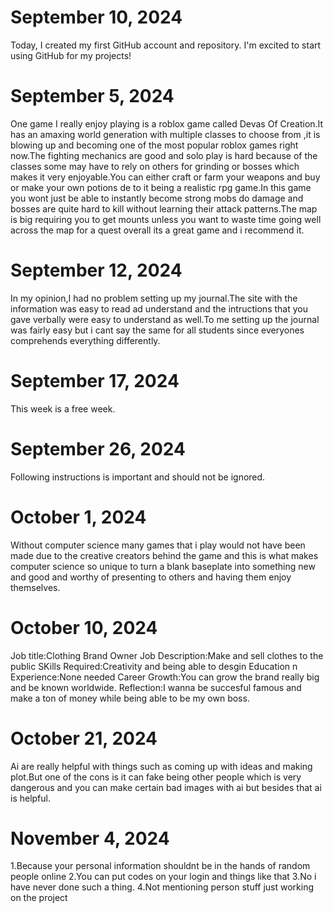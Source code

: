 # September 10, 2024

Today, I created my first GitHub account and repository. I'm excited to start using GitHub for my projects!

# September 5, 2024

One game I really enjoy playing is a roblox game called Devas Of Creation.It has an amaxing world generation with multiple classes to choose from ,it is blowing up and becoming one of the most popular roblox games right now.The fighting mechanics are good and solo play is hard because of the classes some may have to rely on others for grinding or bosses which makes it very enjoyable.You can either craft or farm your weapons and buy or make your own potions de to it being a realistic rpg game.In this game you wont just be able to instantly become strong mobs do damage and bosses are quite hard to kill without learning their attack patterns.The map is big requiring you to get mounts unless you want to waste time going well across the map for a quest overall its a great game and i recommend it.

# September 12, 2024

In my opinion,I had no problem setting up my journal.The site with the information was easy to read ad understand and the intructions that you gave verbally were easy to understand as well.To me setting up the journal was fairly easy but i cant say the same for all students since everyones comprehends everything differently.

# September 17, 2024

This week is a free week.

# September 26, 2024

Following instructions is important and should not be ignored.

# October 1, 2024

Without computer science many games that i play would not have been made due to the creative creators behind the game and this is what makes computer science so unique to turn a blank baseplate into something new and good and worthy of presenting to others and having them enjoy themselves.

# October 10, 2024

Job title:Clothing Brand Owner
Job Description:Make and sell clothes to the public
SKills Required:Creativity and being able to desgin
Education n Experience:None needed
Career Growth:You can grow the brand really big and be known worldwide.
Reflection:I wanna be succesful famous and make a ton of money while being able to be my own boss.

# October 21, 2024

Ai are really helpful with things such as coming up with ideas and making plot.But one of the cons is it can fake being other people which is very dangerous and you can make certain bad images with ai but besides that ai is helpful.

# November 4, 2024

1.Because your personal information shouldnt be in the hands of random people online
2.You can put codes on your login and things like that
3.No i have never done such a thing.
4.Not mentioning person stuff just working on the project
